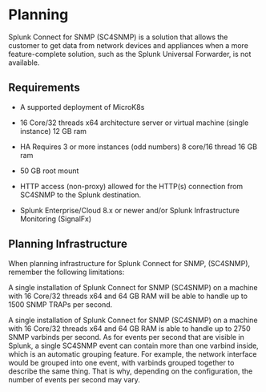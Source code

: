 # Planning

Splunk Connect for SNMP (SC4SNMP) is a solution that allows the customer
to get data from network devices and appliances when a more feature-complete solution, such as the Splunk Universal Forwarder, is not
available.

## Requirements

-   A supported deployment of MicroK8s

-   16 Core/32 threads x64 architecture server or virtual machine (single instance)
    12 GB ram

-   HA Requires 3 or more instances (odd numbers) 8 core/16 thread 16 GB
    ram

-   50 GB root mount

-   HTTP access (non-proxy) allowed for the HTTP(s) connection from
    SC4SNMP to the Splunk destination.

-   Splunk Enterprise/Cloud 8.x or newer and/or Splunk Infrastructure Monitoring
    (SignalFx) 

## Planning Infrastructure

When planning infrastructure for Splunk Connect for SNMP, (SC4SNMP), remember the following limitations: 

A single installation of Splunk Connect for SNMP (SC4SNMP) on a machine with
16 Core/32 threads x64 and 64 GB RAM will be able to handle up to 1500
SNMP TRAPs per second.

A single installation of Splunk Connect for SNMP (SC4SNMP) on a machine with 16 Core/32 threads x64 and 64 GB RAM is able to handle up to 2750 SNMP varbinds per second. As for events per second that are visible in Splunk, a single SC4SNMP event can contain more than one varbind inside, which is an automatic grouping feature. For example, the network interface would be grouped into one event, with varbinds grouped together to describe the same thing. That is why, depending on the configuration, the number of events per second may vary.



